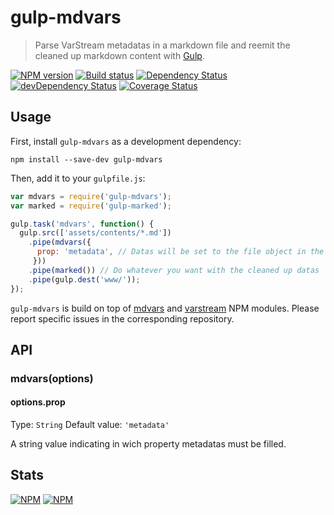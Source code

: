 # gulp-mdvars
> Parse VarStream metadatas in a markdown file and reemit the cleaned up
 markdown content with [Gulp](http://gulpjs.com/).

[![NPM version](https://badge.fury.io/js/gulp-mdvars.svg)](https://npmjs.org/package/gulp-mdvars) [![Build status](https://secure.travis-ci.org/nfroidure/gulp-mdvars.svg)](https://travis-ci.org/nfroidure/gulp-mdvars) [![Dependency Status](https://david-dm.org/nfroidure/gulp-mdvars.svg)](https://david-dm.org/nfroidure/gulp-mdvars) [![devDependency Status](https://david-dm.org/nfroidure/gulp-mdvars/dev-status.svg)](https://david-dm.org/nfroidure/gulp-mdvars#info=devDependencies) [![Coverage Status](https://coveralls.io/repos/nfroidure/gulp-mdvars/badge.svg?branch=master)](https://coveralls.io/r/nfroidure/gulp-mdvars?branch=master)

## Usage

First, install `gulp-mdvars` as a development dependency:

```shell
npm install --save-dev gulp-mdvars
```

Then, add it to your `gulpfile.js`:

```javascript
var mdvars = require('gulp-mdvars');
var marked = require('gulp-marked');

gulp.task('mdvars', function() {
  gulp.src(['assets/contents/*.md'])
    .pipe(mdvars({
      prop: 'metadata', // Datas will be set to the file object in the given property
     }))
    .pipe(marked()) // Do whatever you want with the cleaned up datas
    .pipe(gulp.dest('www/'));
});
```

`gulp-mdvars` is build on top of [mdvars](https://github.com/nfroidure/mdvars)
 and [varstream](https://github.com/nfroidure/VarStream) NPM modules. Please
 report specific issues in the corresponding repository.

## API

### mdvars(options)

#### options.prop
Type: `String`
Default value: `'metadata'`

A string value indicating in wich property metadatas must be filled.

## Stats

[![NPM](https://nodei.co/npm/gulp-mdvars.png?downloads=true&stars=true)](https://nodei.co/npm/gulp-mdvars/)
[![NPM](https://nodei.co/npm-dl/gulp-mdvars.png)](https://nodei.co/npm/gulp-mdvars/)
